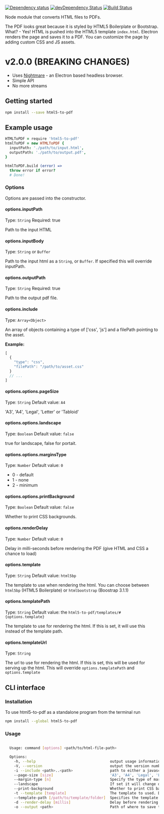 [![Dependency status](http://img.shields.io/david/peterdemartini/html5-to-pdf.svg?style=flat)](https://david-dm.org/peterdemartini/html5-to-pdf)
[![devDependency Status](http://img.shields.io/david/dev/peterdemartini/html5-to-pdf.svg?style=flat)](https://david-dm.org/peterdemartini/html5-to-pdf#info=devDependencies)
[![Build Status](https://travis-ci.org/peterdemartini/html5-to-pdf.svg?branch=master)](https://travis-ci.org/peterdemartini/html5-to-pdf)

Node module that converts HTML files to PDFs.

The PDF looks great because it is styled by HTML5 Boilerplate or Bootstrap. What? - Yes! HTML is pushed into the HTML5 template `index.html`. Electron renders the page and saves it to a PDF. You can customize the page by adding custom CSS and JS assets.

# v2.0.0 (BREAKING CHANGES)

* Uses [Nightmare](https://github.com/segmentio/nightmare) - an Electron based headless browser.
* Simple API
* No more streams

Getting started
---------------

```sh
npm install --save html5-to-pdf
```

Example usage
--------------

```coffee
HTMLToPDF = require 'html5-to-pdf'
htmlToPDF = new HTMLToPDF {
  inputPath: './path/to/input.html',
  outputPath: './path/to/output.pdf',
}

htmlToPDF.build (error) =>
  throw error if error?
  # Done!
```

### Options

Options are passed into the constructor.

#### options.inputPath
Type: `String`
Required: true

Path to the input HTML

#### options.inputBody
Type: `String` or `Buffer`

Path to the input html as a `String`, or `Buffer`. If specified this will override inputPath.

#### options.outputPath
Type: `String`
Required: true

Path to the output pdf file.

#### options.include
Type: `Array<Object>`

An array of objects containing a type of ['css', 'js'] and a filePath pointing to the asset.

**Example:**

```javascript
[
  {
    "type": "css",
    "filePath": "/path/to/asset.css"
  }
  // ...
]
```


#### options.options.pageSize
Type: `String`
Default value: `A4`

'A3', 'A4', 'Legal', 'Letter' or 'Tabloid'

#### options.options.landscape
Type: `Boolean`
Default value: `false`

true for landscape, false for portait.

#### options.options.marginsType
Type: `Number`
Default value: `0`

* 0 - default
* 1 - none
* 2 - minimum

#### options.options.printBackground
Type: `Boolean`
Default value: `false`

Whether to print CSS backgrounds.

#### options.renderDelay
Type: `Number`
Default value: `0`

Delay in milli-seconds before rendering the PDF (give HTML and CSS a chance to load)

#### options.template
Type: `String`
Default value: `html5bp`

The template to use when rendering the html. You can choose between `html5bp` (HTML5 Boilerplate) or `htmlbootstrap` (Boostrap 3.1.1)

#### options.templatePath
Type: `String`
Default value: the `html5-to-pdf/templates/#{options.template}`

The template to use for rendering the html. If this is set, it will use this instead of the template path.

#### options.templateUrl
Type: `String`

The url to use for rendering the html. If this is set, this will be used for serving up the html. This will override `options.templatePath` and `options.template`

CLI interface
---

### Installation

To use html5-to-pdf as a standalone program from the terminal run

```sh
npm install --global html5-to-pdf
```

### Usage

```sh

  Usage: command [options] <path/to/html-file-path>

  Options:
    -h, --help                                  output usage information
    -V, --version                               output the version number
    -i --include <path>..<path>                 path to either a javascript asset, or a css asset
    --page-size [size]                          'A3', 'A4', 'Legal', 'Letter' or 'Tabloid'
    --margin-type [n]                           Specify the type of margins to use: 0 - default, 1 - none, 2 - minimum
    --landscape                                 If set it will change orientation to landscape from portriat
    --print-background                          Whether to print CSS backgrounds
    -t --template [template]                    The template to used. Defaults to html5bp.
    --template-path [/path/to/template/folder]  Specifies the template folder path for static assets, this will override template.
    -d --render-delay [millis]                  Delay before rendering the PDF (give HTML and CSS a chance to load)
    -o --output <path>                          Path of where to save the PDF
```
